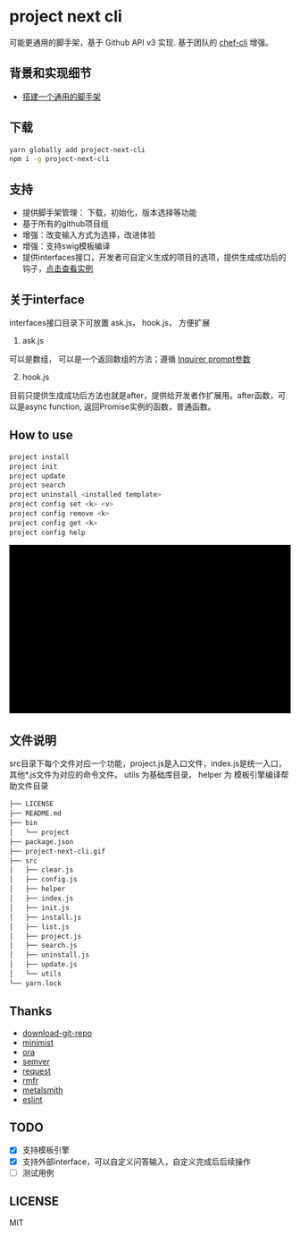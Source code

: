 # project next cli

可能更通用的脚手架，基于 Github API v3 实现. 基于团队的 [chef-cli](https://github.com/2046/chef-cli) 增强。

## 背景和实现细节

- [搭建一个通用的脚手架](https://github.com/jiangtao/blog/issues/23)

## 下载

```bash
yarn globally add project-next-cli
npm i -g project-next-cli
```

## 支持

- 提供脚手架管理： 下载，初始化，版本选择等功能
- 基于所有的github项目组
- 增强：改变输入方式为选择，改进体验
- 增强：支持swig模板编译
- 提供interfaces接口，开发者可自定义生成的项目的选项，提供生成成功后的钩子，[点击查看实例](https://github.com/project-scaffold/cli)

## 关于interface

interfaces接口目录下可放置 ask.js， hook.js， 方便扩展

1. ask.js 

可以是数组， 可以是一个返回数组的方法；遵循 [Inquirer prompt参数](https://github.com/SBoudrias/Inquirer.js#prompt)

2. hook.js 

目前只提供生成成功后方法也就是after，提供给开发者作扩展用。after函数，可以是async function, 返回Promise实例的函数，普通函数。


## How to use

```bash
project install
project init
project update
project search
project uninstall <installed template>
project config set <k> <v>
project config remove <k>
project config get <k>
project config help
```

<img src="./project-next-cli.gif" />

## 文件说明

src目录下每个文件对应一个功能，project.js是入口文件，index.js是统一入口，其他*.js文件为对应的命令文件。
utils 为基础库目录， helper 为 模板引擎编译帮助文件目录

```bash
├── LICENSE
├── README.md
├── bin
│   └── project
├── package.json
├── project-next-cli.gif
├── src
│   ├── clear.js
│   ├── config.js
│   ├── helper
│   ├── index.js
│   ├── init.js
│   ├── install.js
│   ├── list.js
│   ├── project.js
│   ├── search.js
│   ├── uninstall.js
│   ├── update.js
│   └── utils
└── yarn.lock
```

## Thanks

- [download-git-repo](https://github.com/flipxfx/download-git-repo)
- [minimist](https://github.com/substack/minimist)
- [ora](https://github.com/sindresorhus/ora)
- [semver](https://github.com/npm/node-semver)
- [request](https://github.com/request/request)
- [rmfr](https://github.com/shinnn/rmfr)
- [metalsmith](https://github.com/segmentio/metalsmith)
- [eslint](https://github.com/eslint/eslint)

## TODO

- [x] 支持模板引擎
- [x] 支持外部interface，可以自定义问答输入，自定义完成后后续操作
- [ ] 测试用例

## LICENSE

MIT
